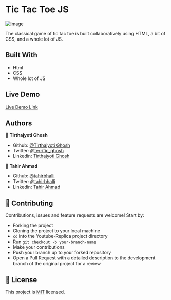 # Tic Tac Toe JS

![image](https://user-images.githubusercontent.com/57726348/86139411-51d36980-bb0d-11ea-8404-e1745274098a.png)


The classical game of tic tac toe is built collaboratively using HTML, a bit of CSS, and a whole lot of JS.

## Built With

- Html
- CSS
- Whole lot of JS

## Live Demo

[Live Demo Link](https://rawcdn.githack.com/tirthajyoti-ghosh/tic-tac-toe-js/2c368a3c3bce2df8ebf8ea21c78e209f76ef3bf1/index.html)


## Authors

👤 **Tirthajyoti Ghosh**

- Github: [@Tirthajyoti Ghosh](https://github.com/tirthajyoti-ghosh)
- Twitter: [@terrific_ghosh](https://twitter.com/terrific_ghosh)
- Linkedin: [Tirthajyoti Ghosh](https://www.linkedin.com/in/tirthajyoti-ghosh/)


👤 **Tahir Ahmad**

- Github: [@tahirbhalli](https://github.com/tahirbhalli/)
- Twitter: [@tahirbhalli](https://twitter.com/tahirbhalli)
- Linkedin: [Tahir Ahmad](https://www.linkedin.com/in/tahirahmad16/)

## 🤝 Contributing

Contributions, issues and feature requests are welcome! Start by:
* Forking the project
* Cloning the project to your local machine
* `cd` into the Youtube-Replica project directory
* Run `git checkout -b your-branch-name`
* Make your contributions
* Push your branch up to your forked repository
* Open a Pull Request with a detailed description to the development branch of the original project for a review

## 📝 License

This project is [MIT](https://opensource.org/licenses/MIT) licensed.
